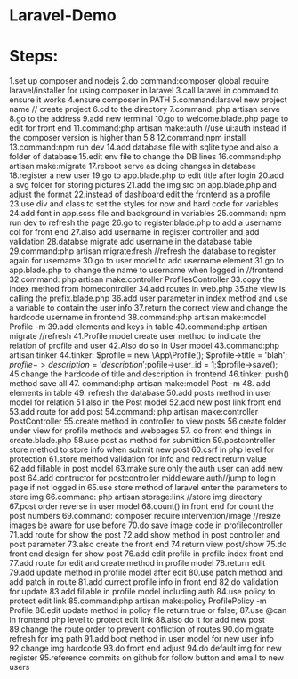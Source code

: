 # Laravel-Demo
# Steps:

1.set up composer and nodejs
2.do command:composer global require laravel/installer for using composer in laravel
3.call laravel in command to ensure it works
4.ensure composer in PATH
5.command:laravel new project name // create project
6.cd to the directory
7.command: php artisan serve
8.go to the address
9.add new terminal
10.go to welcome.blade.php page to edit for front end
11.command:php artisan make:auth //use ui:auth instead if the composer version is higher than 5.8
12.command:npm install
13.command:npm run dev
14.add database file with sqlite type and also a folder of database
15.edit env file to change the DB lines
16.command:php artisan make:migrate
17.reboot serve as doing changes in database
18.register a new user
19.go to app.blade.php to edit title after login
20.add a svg folder for storing pictures
21.add the img src on app.blade.php and adjust the format
22.instead of dashboard edit the frontend as a profile
23.use div and class to set the styles for now and hard code for variables
24.add font in app.scss file and background in variables
25.command: npm run dev to refresh the page
26.go to register.blade.php to add a username col for front end
27.also add username in register controller and add validation
28.databse migrate add username in the database table
29.command:php artisan migrate:fresh //refresh the database to register again for username
30.go to user model to add username element
31.go to app.blade.php to change the name to username when logged in //frontend
32.command: php artisan make:controller ProfilesController
33.copy the index method from homecontroller
34.add routes in web.php
35.the view is calling the prefix.blade.php
36.add user parameter in index method and use a variable to contain the user info
37.return the correct view and change the hardcode username in frontend
38.command:php artisan make:model Profile -m
39.add elements and keys in table
40.command:php artisan migrate //refresh
41.Profile model create user method to indicate the relation of profile and user
42.Also do so in User model
43.command:php artisan tinker 
44.tinker: $profile = new \App\Profile(); $profile->title = 'blah'; $profile->description='description';$pofile->user_id = 1;$profile->save();
45.change the hardcode of title and description in frontend
46.tinker: push() method save all
47. command:php artisan make:model Post -m
48. add elements in table
49. refresh the database
50.add posts method in user model for relation
51.also in the Post model
52.add new post link front end
53.add route for add post
54.command: php artisan make:controller PostController
55.create method in controller to view posts
56.create folder under view for profile methods and webpages
57. do front end things in create.blade.php
58.use post as method for submittion
59.postcontroller store method to store info when submit new post
60.csrf in php level for protection
61.store method validation for info and redirect return value
62.add fillable in post model
63.make sure only the auth user can add new post
64.add contructor for postcontroller middleware auth//jump to login page if not logged in
65.use store method of laravel enter the parameters to store img
66.command: php artisan storage:link //store img directory
67.post order reverse in user model
68.count() in front end for count the post numbers
69.command: composer require intervention/image //resize images be aware for use before
70.do save image code in profilecontroller
71.add route for show the post
72.add show method in post controller and post parameter
73.also create the front end
74.return view post/show
75.do front end design for show post
76.add edit profile in profile index front end
77.add route for edit and create method in profile model
78.return edit
79.add update method in profile model after edit 
80.use patch method and add patch in route
81.add currect profile info in front end
82.do validation for update
83.add fillable in profile model including auth
84.use policy to protect edit link
85.command:php artisan make:policy ProfilePolicy -m Profile
86.edit update method in policy file return true or false;
87.use @can in frontend php level to protect edit link
88.also do it for add new post
89.change the route order to prevent confliction of routes
90.do migrate refresh for img path
91.add boot method in user model for new user info
92.change img hardcode
93.do front end adjust
94.do default img for new register
95.reference commits on github for follow button and email to new users
